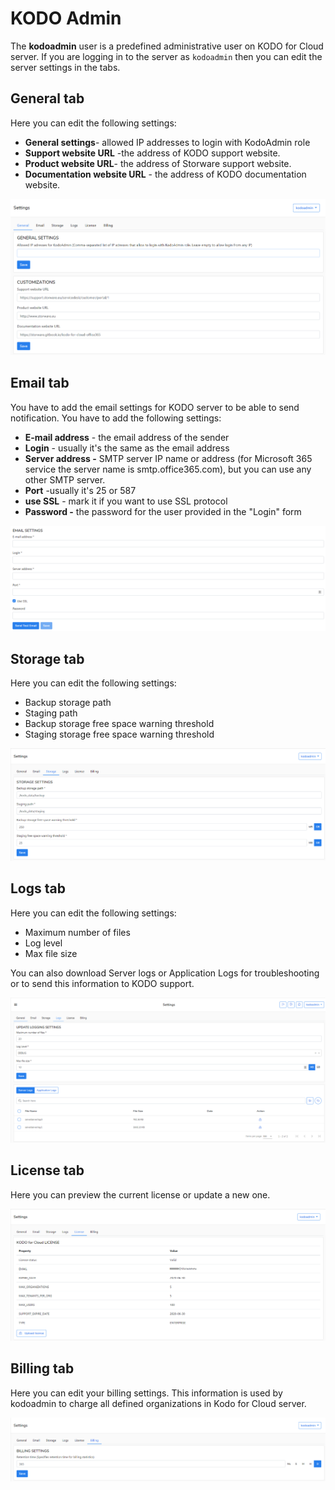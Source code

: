 # KODO Admin

The **kodoadmin** user is a predefined administrative user on KODO for Cloud server.  If you are logging in to the  server as `kodoadmin` then you can edit the server settings in the tabs.

## General tab

Here you can edit the following settings:

* **General settings**- allowed IP addresses to login with KodoAdmin role
* **Support website URL** -the address of KODO support website.
* **Product website URL**- the address of Storware support website.
* **Documentation website URL** - the address of KODO documentation website.

![](../../../.gitbook/assets/kodo-cloud-administration-settings-kodo-admin01-%20%281%29.png)

## Email tab

You have to add the email settings for KODO server to be able to send notification. You have to add the following settings:

* **E-mail address** - the email address of the sender
* **Login** - usually it's the same as the email address 
* **Server address -** SMTP server IP name or address \(for Microsoft 365 service the server name is smtp.office365.com\), but you can use any other SMTP server.
* **Port** -usually it's 25 or 587
* **use SSL** - mark it if you want to use SSL protocol
* **Password -** the password for the user provided in the  "Login" form 

![](../../../.gitbook/assets/kodo-cloud-administration-settings-kodo-admin02-%20%282%29.png)

## Storage tab

Here you can edit the following settings:

* Backup storage path
* Staging path
* Backup storage free space warning threshold
* Staging storage free space warning threshold

![](../../../.gitbook/assets/kodo-cloud-administration-settings-kodo-admin03-.png)

## Logs tab

Here you can edit the following settings:

* Maximum number of files 
* Log level
* Max file size

You can also download Server logs or Application Logs for troubleshooting or to send this information to KODO support.

![](../../../.gitbook/assets/kodo-cloud-administration-settings-kodo-admin04-%20%282%29.png)

## License tab

Here you can preview the current license or update a new one.

![](../../../.gitbook/assets/kodo-cloud-administration-settings-kodo-admin05-.png)

## Billing tab

Here you can edit your billing settings. This information is used by kodoadmin to charge all defined organizations in Kodo for Cloud server.

![](../../../.gitbook/assets/kodo-cloud-administration-settings-kodo-admin06-.png)

